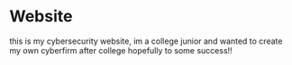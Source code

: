 # Website
this is my cybersecurity website, im a college junior and wanted to create my own cyberfirm after college hopefully to some success!!
